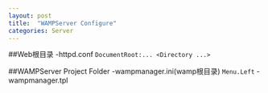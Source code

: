 ```yaml
---
layout: post
title:  "WAMPServer Configure"
categories: Server
---
```


##Web根目录
    -httpd.conf
    ```
    DocumentRoot:...
    <Directory ...>
    ```

##WAMPServer Project Folder
    -wampmanager.ini(wamp根目录)
    ```
    Menu.Left
    ```
    -wampmanager.tpl